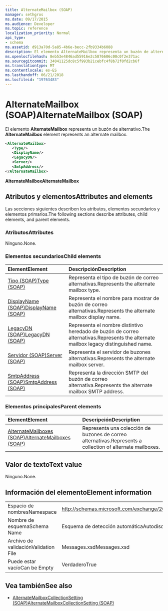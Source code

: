 ```yaml
---
title: AlternateMailbox (SOAP)
manager: sethgros
ms.date: 09/17/2015
ms.audience: Developer
ms.topic: reference
localization_priority: Normal
api_type:
- schema
ms.assetid: d913a70d-5a85-4b6e-becc-2fb9334b6088
description: El elemento AlternateMailbox representa un buzón de alternativo.
ms.openlocfilehash: 8eb53e4846ad55916e2c5876606c00c0f2e371ac
ms.sourcegitcommit: 34041125dc8c5f993b21cebfc4f8b72f0fd2cb6f
ms.translationtype: MT
ms.contentlocale: es-ES
ms.lasthandoff: 06/21/2018
ms.locfileid: "19763483"
---
```

# <a name="alternatemailbox-soap"></a><span data-ttu-id="0d90e-103">AlternateMailbox (SOAP)</span><span class="sxs-lookup"><span data-stu-id="0d90e-103">AlternateMailbox (SOAP)</span></span>

<span data-ttu-id="0d90e-104">El elemento **AlternateMailbox** representa un buzón de alternativo.</span><span class="sxs-lookup"><span data-stu-id="0d90e-104">The **AlternateMailbox** element represents an alternate mailbox.</span></span> 
  
```XML
<AlternateMailbox>
   <Type/>
   <DisplayName/>
   <LegacyDN/>
   <Server/>
   <SmtpAddress/>
</AlternateMailbox>
```

 <span data-ttu-id="0d90e-105">**AlternateMailbox**</span><span class="sxs-lookup"><span data-stu-id="0d90e-105">**AlternateMailbox**</span></span>
## <a name="attributes-and-elements"></a><span data-ttu-id="0d90e-106">Atributos y elementos</span><span class="sxs-lookup"><span data-stu-id="0d90e-106">Attributes and elements</span></span>

<span data-ttu-id="0d90e-107">Las secciones siguientes describen los atributos, elementos secundarios y elementos primarios.</span><span class="sxs-lookup"><span data-stu-id="0d90e-107">The following sections describe attributes, child elements, and parent elements.</span></span>
  
### <a name="attributes"></a><span data-ttu-id="0d90e-108">Atributos</span><span class="sxs-lookup"><span data-stu-id="0d90e-108">Attributes</span></span>

<span data-ttu-id="0d90e-109">Ninguno.</span><span class="sxs-lookup"><span data-stu-id="0d90e-109">None.</span></span>
  
### <a name="child-elements"></a><span data-ttu-id="0d90e-110">Elementos secundarios</span><span class="sxs-lookup"><span data-stu-id="0d90e-110">Child elements</span></span>

|<span data-ttu-id="0d90e-111">**Element**</span><span class="sxs-lookup"><span data-stu-id="0d90e-111">**Element**</span></span>|<span data-ttu-id="0d90e-112">**Descripción**</span><span class="sxs-lookup"><span data-stu-id="0d90e-112">**Description**</span></span>|
|:-----|:-----|
|[<span data-ttu-id="0d90e-113">Tipo (SOAP)</span><span class="sxs-lookup"><span data-stu-id="0d90e-113">Type (SOAP)</span></span>](type-soap.md) <br/> |<span data-ttu-id="0d90e-114">Representa el tipo de buzón de correo alternativas.</span><span class="sxs-lookup"><span data-stu-id="0d90e-114">Represents the alternate mailbox type.</span></span>  <br/> |
|[<span data-ttu-id="0d90e-115">DisplayName (SOAP)</span><span class="sxs-lookup"><span data-stu-id="0d90e-115">DisplayName (SOAP)</span></span>](displayname-soap.md) <br/> |<span data-ttu-id="0d90e-116">Representa el nombre para mostrar de buzón de correo alternativas.</span><span class="sxs-lookup"><span data-stu-id="0d90e-116">Represents the alternate mailbox display name.</span></span>  <br/> |
|[<span data-ttu-id="0d90e-117">LegacyDN (SOAP)</span><span class="sxs-lookup"><span data-stu-id="0d90e-117">LegacyDN (SOAP)</span></span>](legacydn-soap.md) <br/> |<span data-ttu-id="0d90e-118">Representa el nombre distintivo heredado de buzón de correo alternativas.</span><span class="sxs-lookup"><span data-stu-id="0d90e-118">Represents the alternate mailbox legacy distinguished name.</span></span>  <br/> |
|[<span data-ttu-id="0d90e-119">Servidor (SOAP)</span><span class="sxs-lookup"><span data-stu-id="0d90e-119">Server (SOAP)</span></span>](server-soap.md) <br/> |<span data-ttu-id="0d90e-120">Representa el servidor de buzones alternativas.</span><span class="sxs-lookup"><span data-stu-id="0d90e-120">Represents the alternate mailbox server.</span></span>  <br/> |
|[<span data-ttu-id="0d90e-121">SmtpAddress (SOAP)</span><span class="sxs-lookup"><span data-stu-id="0d90e-121">SmtpAddress (SOAP)</span></span>](smtpaddress-soap.md) <br/> |<span data-ttu-id="0d90e-122">Representa la dirección SMTP del buzón de correo alternativa.</span><span class="sxs-lookup"><span data-stu-id="0d90e-122">Represents the alternate mailbox SMTP address.</span></span>  <br/> |
   
### <a name="parent-elements"></a><span data-ttu-id="0d90e-123">Elementos principales</span><span class="sxs-lookup"><span data-stu-id="0d90e-123">Parent elements</span></span>

|<span data-ttu-id="0d90e-124">**Element**</span><span class="sxs-lookup"><span data-stu-id="0d90e-124">**Element**</span></span>|<span data-ttu-id="0d90e-125">**Descripción**</span><span class="sxs-lookup"><span data-stu-id="0d90e-125">**Description**</span></span>|
|:-----|:-----|
|[<span data-ttu-id="0d90e-126">AlternateMailboxes (SOAP)</span><span class="sxs-lookup"><span data-stu-id="0d90e-126">AlternateMailboxes (SOAP)</span></span>](alternatemailboxes-soap.md) <br/> |<span data-ttu-id="0d90e-127">Representa una colección de buzones de correo alternativas.</span><span class="sxs-lookup"><span data-stu-id="0d90e-127">Represents a collection of alternate mailboxes.</span></span>  <br/> |
   
## <a name="text-value"></a><span data-ttu-id="0d90e-128">Valor de texto</span><span class="sxs-lookup"><span data-stu-id="0d90e-128">Text value</span></span>

<span data-ttu-id="0d90e-129">Ninguno.</span><span class="sxs-lookup"><span data-stu-id="0d90e-129">None.</span></span>
  
## <a name="element-information"></a><span data-ttu-id="0d90e-130">Información del elemento</span><span class="sxs-lookup"><span data-stu-id="0d90e-130">Element information</span></span>

|||
|:-----|:-----|
|<span data-ttu-id="0d90e-131">Espacio de nombres</span><span class="sxs-lookup"><span data-stu-id="0d90e-131">Namespace</span></span>  <br/> |http://schemas.microsoft.com/exchange/2010/Autodiscover  <br/> |
|<span data-ttu-id="0d90e-132">Nombre de esquema</span><span class="sxs-lookup"><span data-stu-id="0d90e-132">Schema Name</span></span>  <br/> |<span data-ttu-id="0d90e-133">Esquema de detección automática</span><span class="sxs-lookup"><span data-stu-id="0d90e-133">Autodiscover schema</span></span>  <br/> |
|<span data-ttu-id="0d90e-134">Archivo de validación</span><span class="sxs-lookup"><span data-stu-id="0d90e-134">Validation File</span></span>  <br/> |<span data-ttu-id="0d90e-135">Messages.xsd</span><span class="sxs-lookup"><span data-stu-id="0d90e-135">Messages.xsd</span></span>  <br/> |
|<span data-ttu-id="0d90e-136">Puede estar vacío</span><span class="sxs-lookup"><span data-stu-id="0d90e-136">Can be Empty</span></span>  <br/> |<span data-ttu-id="0d90e-137">Verdadero</span><span class="sxs-lookup"><span data-stu-id="0d90e-137">True</span></span>  <br/> |
   
## <a name="see-also"></a><span data-ttu-id="0d90e-138">Vea también</span><span class="sxs-lookup"><span data-stu-id="0d90e-138">See also</span></span>

- [<span data-ttu-id="0d90e-139">AlternateMailboxCollectionSetting (SOAP)</span><span class="sxs-lookup"><span data-stu-id="0d90e-139">AlternateMailboxCollectionSetting (SOAP)</span></span>](alternatemailboxcollectionsetting-soap.md)

